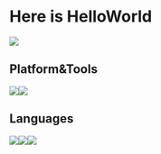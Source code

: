 # Here is HelloWorld

![](https://github-readme-stats.vercel.app/api?username=wp-studio01&show_icons=true&hide_title=true&theme=transparent)

## Platform&Tools

![](https://img.shields.io/badge/Windows-10-%230078D6?logo=windows)![](https://img.shields.io/badge/IDE-Visual%20Studio%20Code-%23007ACC?logo=visualstudiocode)

## Languages

![](https://img.shields.io/badge/-C%2B%2B-%2300599C?logo=cplusplus)![](https://img.shields.io/badge/-JavaScript-%23F7DF1E?logo=javascript)![](https://img.shields.io/badge/-HTML5-%23E34F26?logo=html5)
